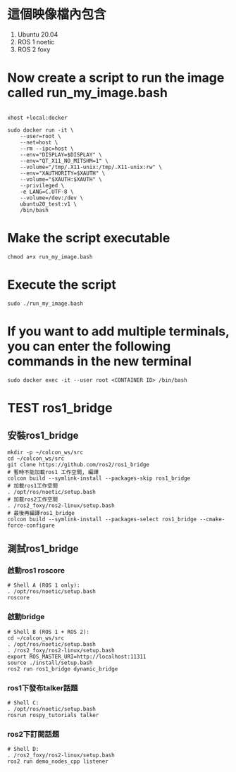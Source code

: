 # 這個映像檔內包含
1. Ubuntu 20.04
2. ROS 1 noetic
3. ROS 2 foxy

# Now create a script to run the image called run_my_image.bash

```

xhost +local:docker 

sudo docker run -it \
    --user=root \
    --net=host \
    --rm --ipc=host \
    --env="DISPLAY=$DISPLAY" \
    --env="QT_X11_NO_MITSHM=1" \
    --volume="/tmp/.X11-unix:/tmp/.X11-unix:rw" \
    --env="XAUTHORITY=$XAUTH" \
    --volume="$XAUTH:$XAUTH" \
    --privileged \
    -e LANG=C.UTF-8 \
    --volume=/dev:/dev \
    ubuntu20_test:v1 \
    /bin/bash
```
# Make the script executable
```
chmod a+x run_my_image.bash
```
# Execute the script
```
sudo ./run_my_image.bash
```
# If you want to add multiple terminals, you can enter the following commands in the new terminal
```
sudo docker exec -it --user root <CONTAINER ID> /bin/bash
```

# TEST ros1_bridge
## 安裝ros1_bridge
```
mkdir -p ~/colcon_ws/src
cd ~/colcon_ws/src
git clone https://github.com/ros2/ros1_bridge
# 暫時不能加載ros1 工作空間, 編譯
colcon build --symlink-install --packages-skip ros1_bridge
# 加載ros1工作空間
. /opt/ros/noetic/setup.bash
# 加載ros2工作空間
. /ros2_foxy/ros2-linux/setup.bash
# 最後再編譯ros1_bridge
colcon build --symlink-install --packages-select ros1_bridge --cmake-force-configure
```
## 測試ros1_bridge
### 啟動ros1 roscore
```
# Shell A (ROS 1 only):
. /opt/ros/noetic/setup.bash
roscore
```
### 啟動bridge
```
# Shell B (ROS 1 + ROS 2):
cd ~/colcon_ws/src
. /opt/ros/noetic/setup.bash
. /ros2_foxy/ros2-linux/setup.bash
export ROS_MASTER_URI=http://localhost:11311
source ./install/setup.bash
ros2 run ros1_bridge dynamic_bridge
```
### ros1下發布talker話題
```
# Shell C:
. /opt/ros/noetic/setup.bash
rosrun rospy_tutorials talker
```
### ros2下訂閱話題
```
# Shell D:
. /ros2_foxy/ros2-linux/setup.bash
ros2 run demo_nodes_cpp listener
```
